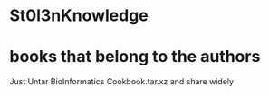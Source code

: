 # St0l3nKnowledge
# books that belong to the authors 




Just Untar BioInformatics Cookbook.tar.xz
and share widely
